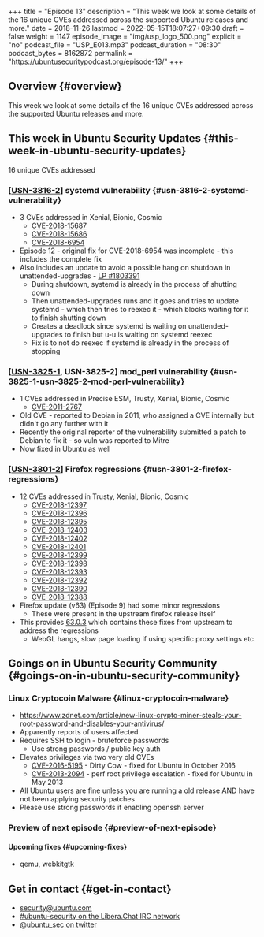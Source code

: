 +++
title = "Episode 13"
description = "This week we look at some details of the 16 unique CVEs addressed across the supported Ubuntu releases and more."
date = 2018-11-26
lastmod = 2022-05-15T18:07:27+09:30
draft = false
weight = 1147
episode_image = "img/usp_logo_500.png"
explicit = "no"
podcast_file = "USP_E013.mp3"
podcast_duration = "08:30"
podcast_bytes = 8162872
permalink = "https://ubuntusecuritypodcast.org/episode-13/"
+++

## Overview {#overview}

This week we look at some details of the 16 unique CVEs addressed across the supported Ubuntu releases and more.


## This week in Ubuntu Security Updates {#this-week-in-ubuntu-security-updates}

16 unique CVEs addressed


### [[USN-3816-2](https://usn.ubuntu.com/3816-2/)] systemd vulnerability {#usn-3816-2-systemd-vulnerability}

-   3 CVEs addressed in Xenial, Bionic, Cosmic
    -   [CVE-2018-15687](https://ubuntu.com/security/CVE-2018-15687)
    -   [CVE-2018-15686](https://ubuntu.com/security/CVE-2018-15686)
    -   [CVE-2018-6954](https://ubuntu.com/security/CVE-2018-6954)
-   Episode 12 - original fix for CVE-2018-6954 was incomplete - this includes the complete fix
-   Also includes an update to avoid a possible hang on shutdown in unattended-upgrades - [LP #1803391](https://bugs.launchpad.net/bugs/1803391)
    -   During shutdown, systemd is already in the process of shutting down
    -   Then unattended-upgrades runs and it goes and tries to update systemd - which then tries to reexec it - which blocks waiting for it to finish shutting down
    -   Creates a deadlock since systemd is waiting on unattended-upgrades to finish but u-u is waiting on systemd reexec
    -   Fix is to not do reexec if systemd is already in the process of stopping


### [[USN-3825-1](https://usn.ubuntu.com/3825-1/), USN-3825-2] mod_perl vulnerability {#usn-3825-1-usn-3825-2-mod-perl-vulnerability}

-   1 CVEs addressed in Precise ESM, Trusty, Xenial, Bionic, Cosmic
    -   [CVE-2011-2767](https://ubuntu.com/security/CVE-2011-2767)
-   Old CVE - reported to Debian in 2011, who assigned a CVE internally but didn't go any further with it
-   Recently the original reporter of the vulnerability submitted a patch to Debian to fix it - so vuln was reported to Mitre
-   Now fixed in Ubuntu as well


### [[USN-3801-2](https://usn.ubuntu.com/3801-2/)] Firefox regressions {#usn-3801-2-firefox-regressions}

-   12 CVEs addressed in Trusty, Xenial, Bionic, Cosmic
    -   [CVE-2018-12397](https://ubuntu.com/security/CVE-2018-12397)
    -   [CVE-2018-12396](https://ubuntu.com/security/CVE-2018-12396)
    -   [CVE-2018-12395](https://ubuntu.com/security/CVE-2018-12395)
    -   [CVE-2018-12403](https://ubuntu.com/security/CVE-2018-12403)
    -   [CVE-2018-12402](https://ubuntu.com/security/CVE-2018-12402)
    -   [CVE-2018-12401](https://ubuntu.com/security/CVE-2018-12401)
    -   [CVE-2018-12399](https://ubuntu.com/security/CVE-2018-12399)
    -   [CVE-2018-12398](https://ubuntu.com/security/CVE-2018-12398)
    -   [CVE-2018-12393](https://ubuntu.com/security/CVE-2018-12393)
    -   [CVE-2018-12392](https://ubuntu.com/security/CVE-2018-12392)
    -   [CVE-2018-12390](https://ubuntu.com/security/CVE-2018-12390)
    -   [CVE-2018-12388](https://ubuntu.com/security/CVE-2018-12388)
-   Firefox update (v63) (Episode 9) had some minor regressions
    -   These were present in the upstream firefox release itself
-   This provides [63.0.3](https://www.mozilla.org/en-US/firefox/63.0.3/releasenotes/) which contains these fixes from upstream to address the regressions
    -   WebGL hangs, slow page loading if using specific proxy settings etc.


## Goings on in Ubuntu Security Community {#goings-on-in-ubuntu-security-community}


### Linux Cryptocoin Malware {#linux-cryptocoin-malware}

-   <https://www.zdnet.com/article/new-linux-crypto-miner-steals-your-root-password-and-disables-your-antivirus/>
-   Apparently reports of users affected
-   Requires SSH to login - bruteforce passwords
    -   Use strong passwords / public key auth
-   Elevates privileges via two very old CVEs
    -   [CVE-2016-5195](https://ubuntu.com/security/CVE-2016-5195) - Dirty Cow - fixed for Ubuntu in October 2016
    -   [CVE-2013-2094](https://ubuntu.com/security/CVE-2013-2094) - perf root privilege escalation - fixed for Ubuntu in May 2013
-   All Ubuntu users are fine unless you are running a old release AND have not been applying security patches
-   Please use strong passwords if enabling openssh server


### Preview of next episode {#preview-of-next-episode}


#### Upcoming fixes {#upcoming-fixes}

-   qemu, webkitgtk


## Get in contact {#get-in-contact}

-   [security@ubuntu.com](mailto:security@ubuntu.com)
-   [#ubuntu-security on the Libera.Chat IRC network](https://libera.chat)
-   [@ubuntu_sec on twitter](https://twitter.com/ubuntu_sec)